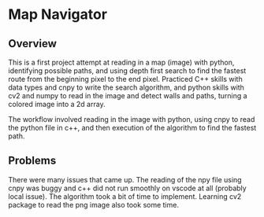 # Map Navigator

## Overview

This is a first project attempt at reading in a map (image) with python, identifying possible paths, and using depth first search to find the fastest route from the beginning pixel to the end pixel. Practiced C++ skills with data types and cnpy to write the search algorithm, and python skills with cv2 and numpy to read in the image and detect walls and paths, turning a colored image into a 2d array. 

The workflow involved reading in the image with python, using cnpy to read the python file in c++, and then execution of the algorithm to find the fastest path.

## Problems

There were many issues that came up. The reading of the npy file using cnpy was buggy and c++ did not run smoothly on vscode at all (probably local issue). The algorithm took a bit of time to implement. Learning cv2 package to read the png image also took some time.
